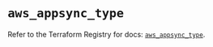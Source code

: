 # `aws_appsync_type`

Refer to the Terraform Registry for docs: [`aws_appsync_type`](https://registry.terraform.io/providers/hashicorp/aws/5.99.0/docs/resources/appsync_type).
